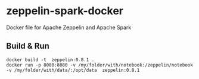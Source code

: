 # zeppelin-spark-docker
Docker file for Apache Zeppelin and Apache Spark


## Build & Run

```
docker build -t  zeppelin:0.8.1 .
docker run -p 8080:8080 -v /my/folder/with/notebook:/zeppelin/notebook -v /my/folder/with/data/:/opt/data  zeppelin:0.8.1
```
